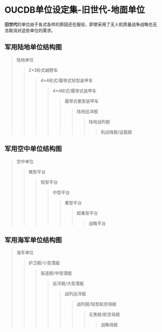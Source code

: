 # OUCDB单位设定集-旧世代-地面单位
**旧世代**的单位由于各式各样的原因还在服役，即使采用了无人机质量战争战略也无法取消对这些单位的需求。

## 军用陆地单位结构图
> 陆地单位
>> 2×3轮式越野车
>>> 4×4轮式/履带式轻型装甲车
>>>> 4×4轮式/履带式装甲车
>>>>> 履带式重型装甲车
>>>>>> 陆地巡洋舰
>>>>>>> 陆地战列舰
>>>>>>>> 机动母舰/运载舰


## 军用空中单位结构图
> 空中单位
>> 微型平台
>>> 轻型平台
>>>> 中型平台
>>>>> 重型平台
>>>>>> 超重型平台
>>>>>>> 战略平台


## 军用海军单位结构图
> 海军单位
>> 护卫舰/小型潜艇
>>> 驱逐舰/中型潜艇
>>>> 巡洋舰/大型潜艇
>>>>> 战列巡洋舰
>>>>>> 战列舰/轻型航空母舰
>>>>>>> 无畏舰/航空母舰
>>>>>>>> 战略母舰
